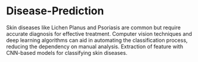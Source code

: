 # Disease-Prediction
Skin diseases like Lichen Planus and Psoriasis are common but require accurate diagnosis for effective  treatment. Computer vision techniques and deep learning algorithms can aid in automating the classification  process, reducing the dependency on manual analysis. Extraction of feature with CNN-based models for classifying skin diseases.
